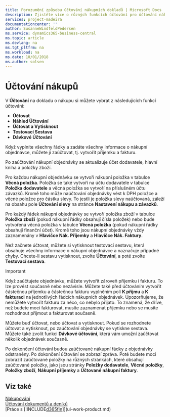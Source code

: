 ```yaml
---
title: Porozumění způsobu účtování nákupních dokladů | Microsoft Docs
description: Zjistěte více o různých funkcích účtování pro účtování nákupních dokladů.
services: project-madeira
documentationcenter: ''
author: SusanneWindfeldPedersen
ms.service: dynamics365-business-central
ms.topic: article
ms.devlang: na
ms.tgt_pltfrm: na
ms.workload: na
ms.date: 10/01/2018
ms.author: solsen
---
```

# <a name="posting-purchases"></a>Účtování nákupů
V **Účtování** na dokladu o nákupu si můžete vybrat z následujících funkcí účtování:

* **Účtovat**
* **Náhled Účtování**
* **Účtovat a Vytisknout**
* **Testovací Sestava**
* **Dávkové Účtování**

Když vyplníte všechny řádky a zadáte všechny informace o nákupní objednávce, můžete ji zaúčtovat, tj. vytvořit příjemku a fakturu.

Po zaúčtování nákupní objednávky se aktualizuje účet dodavatele, hlavní kniha a položky zboží.

Pro každou nákupní objednávku se vytvoří nákupní položka v tabulce **Věcná položka**. Položka se také vytvoří na účtu dodavatele v tabulce **Položka dodavatele** a věcná položka se vytvoří na příslušném účtu závazků. Kromě toho může naúčtování objednávky vést k DPH položce a věcné položce pro částku slevy. To jestli je položka slevy naúčtovaná, záleží na obsahu pole **Účtování slevy** na stránce **Nastavení nákupu a závazků**.

Pro každý řádek nákupní objednávky se vytvoří položka zboží v tabulce **Položka zboží** (pokud nákupní řádky obsahují čísla položek) nebo bude vytvořená věcná položka v tabulce **Věcná položka** (pokud nákupní řádky obsahují finanční účet). Kromě toho jsou nákupní objednávky vždy zaznamenány v **Hlavičce Nák. Příjemky** a **Hlavičce Nák. Faktury**.

Než začnete účtovat, můžete si vytisknout testovací sestavu, která obsahuje všechny informace o nákupní objednávce a naznačuje případné chyby. Chcete-li sestavu vytisknout, zvolte **Účtování**, a poté zvolte **Testovací sestava**.

> [!IMPORTANT]  
>   Když zaúčtujete objednávku, můžete vytvořit zároveň příjemku i fakturu. To lze provést současně nebo nezávisle. Můžete také před účtováním vytvořit částečnou příjemku a částečnou fakturu vyplněním polí **K příjmu** a **K fakturaci** na jednotlivých řádcích nákupních objednávek. Upozorňujeme, že nemůžete vytvořit fakturu za něco, co nebylo přijato. To znamená, že dříve, než budete moci fakturovat, musíte zaznamenat příjemku nebo se musíte rozhodnout přijmout a fakturovat současně.

Můžete buď účtovat, nebo účtovat a vytisknout. Pokud se rozhodnete účtovat a vytisknout, po zaúčtování objednávky se vytiskne sestava. Můžete také zvolit funkci **Dávkové účtování**, která vám umožní zaúčtovat několik objednávek současně.

Po dokončení účtování budou zaúčtované nákupní řádky z objednávky odstraněny. Po dokončení účtování se zobrazí zpráva. Poté budete moci zobrazit zaúčtované položky na různých stránkách, které obsahují zaúčtované položky, jako jsou stránky **Položky dodavatele**, **Věcné položky**, **Položky zboží**, **Nákupní příjemky** a **Účtované nákupní faktury**.

## <a name="see-also"></a>Viz také
[Nakupování](purchasing-manage-purchasing.md)  
[Účtování dokumentů a deníků](ui-post-documents-journals.md)  
[Práce s [!INCLUDE[d365fin](includes/d365fin_md.md)]](ui-work-product.md)

